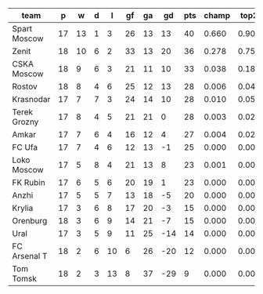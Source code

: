 |     team     | p  | w  | d | l  | gf | ga | gd  | pts | champ | top2  | top3  | top4  |  5-7  | bot4  | bot3  | bot2  |
|--------------|----|----|---|----|----|----|-----|-----|-------|-------|-------|-------|-------|-------|-------|-------|
| Spart Moscow | 17 | 13 | 1 |  3 | 26 | 13 |  13 |  40 | 0.660 | 0.905 | 0.972 | 0.991 | 0.009 | 0.000 | 0.000 | 0.000|
| Zenit        | 18 | 10 | 6 |  2 | 33 | 13 |  20 |  36 | 0.278 | 0.750 | 0.904 | 0.961 | 0.038 | 0.000 | 0.000 | 0.000|
| CSKA Moscow  | 18 |  9 | 6 |  3 | 21 | 11 |  10 |  33 | 0.038 | 0.185 | 0.504 | 0.707 | 0.253 | 0.000 | 0.000 | 0.000|
| Rostov       | 18 |  8 | 4 |  6 | 25 | 12 |  13 |  28 | 0.006 | 0.043 | 0.170 | 0.346 | 0.448 | 0.000 | 0.000 | 0.000|
| Krasnodar    | 17 |  7 | 7 |  3 | 24 | 14 |  10 |  28 | 0.010 | 0.057 | 0.197 | 0.375 | 0.438 | 0.000 | 0.000 | 0.000|
| Terek Grozny | 17 |  8 | 4 |  5 | 21 | 21 |   0 |  28 | 0.003 | 0.022 | 0.089 | 0.205 | 0.452 | 0.001 | 0.000 | 0.000|
| Amkar        | 17 |  7 | 6 |  4 | 16 | 12 |   4 |  27 | 0.004 | 0.026 | 0.096 | 0.214 | 0.434 | 0.002 | 0.000 | 0.000|
| FC Ufa       | 17 |  7 | 4 |  6 | 12 | 13 |  -1 |  25 | 0.000 | 0.004 | 0.022 | 0.064 | 0.295 | 0.012 | 0.002 | 0.000|
| Loko Moscow  | 17 |  5 | 8 |  4 | 21 | 13 |   8 |  23 | 0.001 | 0.006 | 0.029 | 0.081 | 0.316 | 0.010 | 0.002 | 0.000|
| FK Rubin     | 17 |  6 | 5 |  6 | 20 | 19 |   1 |  23 | 0.000 | 0.003 | 0.017 | 0.053 | 0.251 | 0.019 | 0.004 | 0.000|
| Anzhi        | 17 |  5 | 5 |  7 | 13 | 18 |  -5 |  20 | 0.000 | 0.000 | 0.001 | 0.004 | 0.053 | 0.144 | 0.042 | 0.007|
| Krylia       | 17 |  3 | 6 |  8 | 17 | 20 |  -3 |  15 | 0.000 | 0.000 | 0.000 | 0.001 | 0.013 | 0.359 | 0.156 | 0.047|
| Orenburg     | 18 |  3 | 6 |  9 | 14 | 21 |  -7 |  15 | 0.000 | 0.000 | 0.000 | 0.000 | 0.001 | 0.745 | 0.460 | 0.167|
| Ural         | 17 |  3 | 5 |  9 | 11 | 25 | -14 |  14 | 0.000 | 0.000 | 0.000 | 0.000 | 0.001 | 0.749 | 0.480 | 0.184|
| FC Arsenal T | 18 |  2 | 6 | 10 |  6 | 26 | -20 |  12 | 0.000 | 0.000 | 0.000 | 0.000 | 0.000 | 0.964 | 0.876 | 0.669|
| Tom Tomsk    | 18 |  2 | 3 | 13 |  8 | 37 | -29 |   9 | 0.000 | 0.000 | 0.000 | 0.000 | 0.000 | 0.995 | 0.979 | 0.924|
